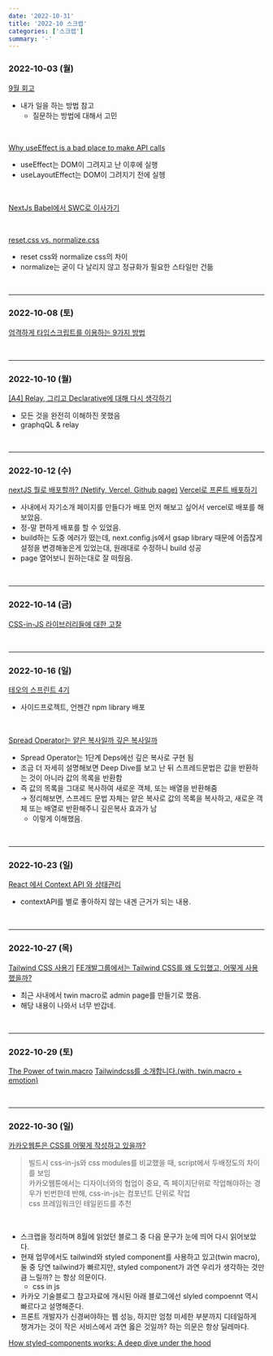 ```yaml
---
date: '2022-10-31'
title: '2022-10 스크랩'
categories: ['스크랩']
summary: '-'
---
```


### 2022-10-03 (월)

[9월 회고](https://velog.io/@yukina1418/9%EC%9B%94-%ED%9A%8C%EA%B3%A0)

- 내가 일을 하는 방법 참고
  - 질문하는 방법에 대해서 고민

<br>

[Why useEffect is a bad place to make API calls](https://articles.wesionary.team/why-useeffect-is-a-bad-place-to-make-api-calls-98a606735c1c)

- useEffect는 DOM이 그려지고 난 이후에 실행
- useLayoutEffect는 DOM이 그려지기 전에 실헹

<br>

[NextJs Babel에서 SWC로 이사가기](https://kir93.tistory.com/entry/NextJS-Babel%EC%97%90%EC%84%9C-SWC%EB%A1%9C-%EC%9D%B4%EC%82%AC%EA%B0%80%EA%B8%B0)

<br>

[reset.css vs. normalize.css](https://nykim.work/100)

- reset css와 normalize css의 차이
- normalize는 굳이 다 날리지 않고 정규화가 필요한 스타일만 건듦

<br>

---

### 2022-10-08 (토)

[엄격하게 타입스크립트를 이용하는 9가지 방법](https://velog.io/@baby_dev/%EC%97%84%EA%B2%A9%ED%95%98%EA%B2%8C-%ED%83%80%EC%9E%85%EC%8A%A4%ED%81%AC%EB%A6%BD%ED%8A%B8%EB%A5%BC-%EC%9D%B4%EC%9A%A9%ED%95%98%EB%8A%94-9%EA%B0%80%EC%A7%80-%EB%B0%A9%EB%B2%95)

<br>

---

### 2022-10-10 (월)

[[A4] Relay, 그리고 Declarative에 대해 다시 생각하기](https://www.youtube.com/watch?v=YP7d9ae_VzI&t=146)

- 모든 것을 완전히 이해하진 못했음
- graphqQL & relay

<br>

---

### 2022-10-12 (수)

[nextJS 뭘로 배포할까? (Netlify, Vercel, Github page)](https://taeny.dev/javascript/nextjs-with-deployment-platform#66ca27a2c7dc4e64969d02d8e66dff81)
[Vercel로 프론트 배포하기](https://cocobi.tistory.com/105)

- 사내에서 자기소개 페이지를 만들다가 배포 먼저 해보고 싶어서 vercel로 배포를 해보았음.
- 정-말 편하게 배포를 할 수 있었음.
- build하는 도중 에러가 떴는데, next.config.js에서 gsap library 때문에 어줍잖게 설정을 변경해놓은게 있었는대, 원래대로 수정하니 build 성공
- page 열어보니 원하는대로 잘 떠줬음.

<br>

---

### 2022-10-14 (금)

[CSS-in-JS 라이브러리들에 대한 고찰](https://velog.io/@bepyan/CSS-in-JS-%EB%9D%BC%EC%9D%B4%EB%B8%8C%EB%9F%AC%EB%A6%AC%EC%97%90-%EB%8C%80%ED%95%9C-%EA%B3%A0%EC%B0%B0)

<br>

---

### 2022-10-16 (일)

[테오의 스프린트 4기](https://velog.io/@teo/google-sprint-4)

- 사이드프로젝트, 언젠간 npm library 배포

<br>

[Spread Operator는 얕은 복사일까 깊은 복사일까](https://velog.io/@yukyung/Spread-Operator%EB%8A%94-%EC%96%95%EC%9D%80-%EB%B3%B5%EC%82%AC%EC%9D%BC%EA%B9%8C-%EA%B9%8A%EC%9D%80-%EB%B3%B5%EC%82%AC%EC%9D%BC%EA%B9%8C)

- Spread Operator는 1단계 Deps에선 깊은 복사로 구현 됨
- 조금 더 자세히 설명해보면 Deep Dive를 보고 난 뒤 스프레드문법은 값을 반환하는 것이 아니라 값의 목록을 반환함
- 즉 값의 목록을 그대로 복사하여 새로운 객체, 또는 배열을 반환해줌  
  → 정리해보면, 스프레드 문법 자체는 얕은 복사로 값의 목록을 복사하고, 새로운 객체 또는 배열로 반환해주니 깊은복사 효과가 남
  - 이렇게 이해했음.

<br>

---

### 2022-10-23 (일)

[React 에서 Context API 와 상태관리](https://dev.rase.blog/21-10-07-context-and-state-management/)

- contextAPI를 별로 좋아하지 않는 내겐 근거가 되는 내용.

<br>

---

### 2022-10-27 (목)

[Tailwind CSS 사용기](https://fe-developers.kakaoent.com/2022/220303-tailwind-tips/)
[FE개발그룹에서는 Tailwind CSS를 왜 도입했고, 어떻게 사용했을까?](https://fe-developers.kakaoent.com/2022/221013-tailwind-and-design-system/)

- 최근 사내에서 twin macro로 admin page를 만들기로 했음.
- 해당 내용이 나와서 너무 반갑네.

<br>

---

### 2022-10-29 (토)

[The Power of twin.macro](https://dev.to/angelmtztrc/the-powerful-of-twin-macro-5gjn)
[Tailwindcss를 소개합니다.(with. twin.macro + emotion)](https://so-so.dev/web/tailwindcss-w-twin-macro-emotion/#with-css-in-js)

<br>

---

### 2022-10-30 (일)

[카카오웹툰은 CSS를 어떻게 작성하고 있을까?](https://fe-developers.kakaoent.com/2022/220210-css-in-kakaowebtoon/)

> 빌드시 css-in-js와 css modules를 비교했을 때, script에서 두배정도의 차이를 보임  
> 카카오웹툰에서는 디자이너와의 협업이 중요, 즉 페이지단위로 작업해야하는 경우가 빈번한데 반해, css-in-js는 컴포넌트 단위로 작업  
> css 프레임워크인 테일윈드를 추천

<br>

- 스크랩을 정리하며 8월에 읽었던 블로그 중 다음 문구가 눈에 띄어 다시 읽어보았다.
- 현재 업무에서도 tailwind와 styled component를 사용하고 있고(twin macro), 둘 중 당연 tailwind가 빠르지만, styled component가 과연 우리가 생각하는 것만큼 느릴까? 는 항상 의문이다.
  - css in js
- 카카오 기술블로그 참고자료에 개시된 아래 블로그에선 slyled compoennt 역시 빠르다고 설명해준다.
- 프론트 개발자가 신경써야하는 웹 성능, 하지만 엄청 미세한 부분까지 디테일하게 챙겨가는 것이 작은 서비스에서 과연 옳은 것일까? 하는 의문은 항상 딜레마다.

[How styled-components works: A deep dive under the hood](https://medium.com/styled-components/how-styled-components-works-618a69970421)
